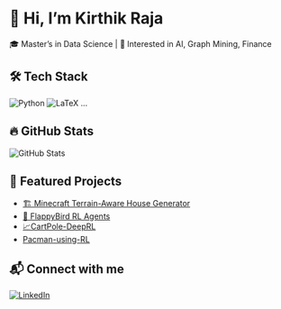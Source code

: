 # 👋 Hi, I’m Kirthik Raja

🎓 Master’s in Data Science | 🎯 Interested in AI, Graph Mining, Finance

## 🛠️ Tech Stack
![Python](https://img.shields.io/badge/-Python-333?style=flat&logo=python)
![LaTeX](https://img.shields.io/badge/-LaTeX-333?style=flat&logo=latex)
...

## 🔥 GitHub Stats
![GitHub Stats](https://github-readme-stats.vercel.app/api?username=kirthik-raja&show_icons=true&theme=tokyonight)

## 🚀 Featured Projects
- [🏗 Minecraft Terrain-Aware House Generator](https://github.com/Kirthikraja/Minecraft-Terrain-adaptive-house-generator)
- [🤖 FlappyBird RL Agents](https://github.com/Kirthikraja/Flappy-Bird-RL)
- [📈CartPole-DeepRL](https://github.com/Kirthikraja/CartPole-DeepRL)
- [Pacman-using-RL](https://github.com/Kirthikraja/Pacman-using-RL)

## 📬 Connect with me
[![LinkedIn](https://img.shields.io/badge/-LinkedIn-0077B5?style=flat&logo=linkedin&logoColor=white)](https://linkedin.com/in/kirthik-raja)
